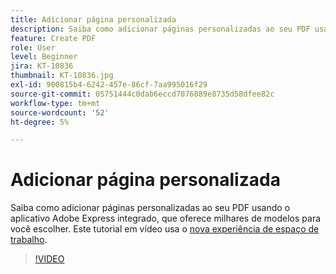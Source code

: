 ```yaml
---
title: Adicionar página personalizada
description: Saiba como adicionar páginas personalizadas ao seu PDF usando o aplicativo de Adobe Express integrado
feature: Create PDF
role: User
level: Beginner
jira: KT-10836
thumbnail: KT-10836.jpg
exl-id: 900815b4-6242-457e-86cf-7aa995016f29
source-git-commit: 05751444c0dab6eccd7076889e8735d58dfee82c
workflow-type: tm+mt
source-wordcount: '52'
ht-degree: 5%

---
```


# Adicionar página personalizada

Saiba como adicionar páginas personalizadas ao seu PDF usando o aplicativo Adobe Express integrado, que oferece milhares de modelos para você escolher. Este tutorial em vídeo usa o [nova experiência de espaço de trabalho](new-workspace.md).

>[!VIDEO](https://video.tv.adobe.com/v/347331?quality=12&learn=on&hidetitle=true)
